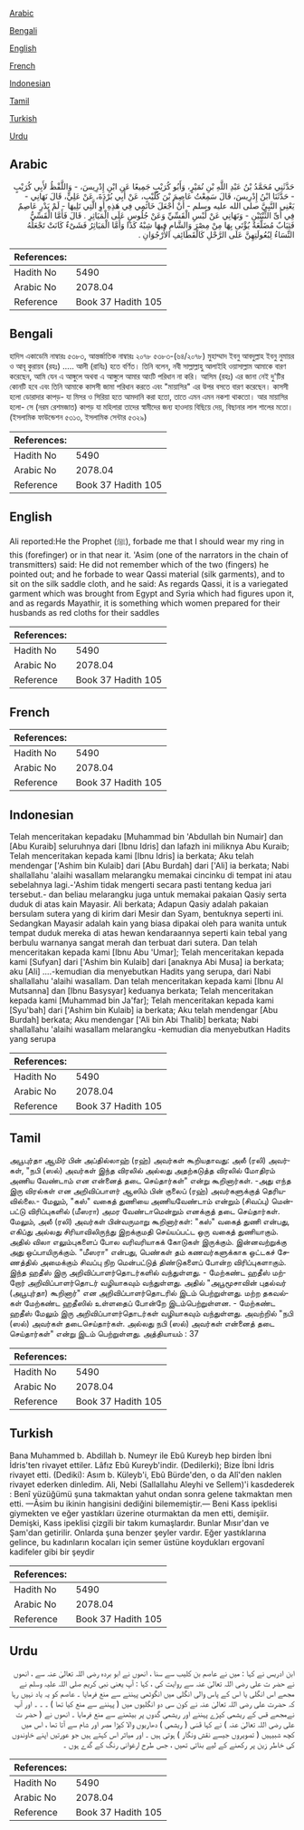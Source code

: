 [Arabic](#arabic)

[Bengali](#bengali)

[English](#english)

[French](#french)

[Indonesian](#indonesian)

[Tamil](#tamil)

[Turkish](#turkish)

[Urdu](#urdu)

## Arabic


<div dir="rtl" lang="ar" style={{fontSize:'larger',backgroundColor:'#f8f9fa',padding:20}}>
حَدَّثَنِي مُحَمَّدُ بْنُ عَبْدِ اللَّهِ بْنِ نُمَيْرٍ، وَأَبُو كُرَيْبٍ جَمِيعًا عَنِ ابْنِ إِدْرِيسَ، - وَاللَّفْظُ لأَبِي كُرَيْبٍ - حَدَّثَنَا ابْنُ إِدْرِيسَ، قَالَ سَمِعْتُ عَاصِمَ بْنَ كُلَيْبٍ، عَنْ أَبِي بُرْدَةَ، عَنْ عَلِيٍّ، قَالَ نَهَانِي - يَعْنِي النَّبِيَّ صلى الله عليه وسلم - أَنْ أَجْعَلَ خَاتَمِي فِي هَذِهِ أَوِ الَّتِي تَلِيهَا - لَمْ يَدْرِ عَاصِمٌ فِي أَىِّ الثِّنْتَيْنِ - وَنَهَانِي عَنْ لُبْسِ الْقَسِّيِّ وَعَنْ جُلُوسٍ عَلَى الْمَيَاثِرِ ‏.‏ قَالَ فَأَمَّا الْقَسِّيُّ فَثِيَابٌ مُضَلَّعَةٌ يُؤْتَى بِهَا مِنْ مِصْرَ وَالشَّامِ فِيهَا شِبْهُ كَذَا وَأَمَّا الْمَيَاثِرُ فَشَىْءٌ كَانَتْ تَجْعَلُهُ النِّسَاءُ لِبُعُولَتِهِنَّ عَلَى الرَّحْلِ كَالْقَطَائِفِ الأُرْجُوَانِ ‏.‏
</div>
<div style={{backgroundColor:'#f8f9fa',padding:20, marginBottom: 10}}><table> <thead> <tr> <th>References:</th> <th></th> </tr> </thead> <tbody><tr><td>Hadith No</td><td>5490</td></tr><tr><td>Arabic No</td><td>2078.04</td></tr><tr><td>Reference</td><td>Book 37 Hadith 105</td></tr></tbody></table></div>

## Bengali


<div dir="ltr" lang="bn" style={{fontSize:'larger',backgroundColor:'#f8f9fa',padding:20}}>
হাদিস একাডেমি নাম্বারঃ ৫৩৮৩, আন্তর্জাতিক নাম্বারঃ ২০৭৮ ৫৩৮৩-(৬৪/২০৭৮) মুহাম্মাদ ইবনু আবদুল্লাহ ইবনু নুমায়র ও আবূ কুরায়ব (রহঃ) ..... আলী (রাযিঃ) হতে বর্ণিত। তিনি বলেন, নবী সাল্লাল্লাহু আলাইহি ওয়াসাল্লাম আমাকে বারণ করেছেন, আমি যেন এ আঙ্গুলে অথবা এ আঙ্গুলে আমার আংটি পরিধান না করি। আসিম (রহঃ) এর জানা নেই দু'টির কোনটি হবে এবং তিনি আমাকে কাসসী জামা পরিধান করতে এবং "মায়াসির" এর উপর বসতে বারণ করেছেন। কাসসী হলো ডোরাদার কাপড়- যা মিসর ও সিরিয়া হতে আমদানি করা হতো, তাতে এমন এমন নকশা থাকতো। আর মায়াসির হলো- সে (নরম রেশমজাত) কাপড় যা মহিলারা তাদের স্বামীদের জন্য হাওদায় বিছিয়ে দেয়, বিছানার লাল শালের মতো। (ইসলামিক ফাউন্ডেশন ৫৩১৩, ইসলামিক সেন্টার ৫৩২৯)
</div>
<div style={{backgroundColor:'#f8f9fa',padding:20, marginBottom: 10}}><table> <thead> <tr> <th>References:</th> <th></th> </tr> </thead> <tbody><tr><td>Hadith No</td><td>5490</td></tr><tr><td>Arabic No</td><td>2078.04</td></tr><tr><td>Reference</td><td>Book 37 Hadith 105</td></tr></tbody></table></div>

## English


<div dir="ltr" lang="en" style={{fontSize:'larger',backgroundColor:'#f8f9fa',padding:20}}>
Ali reported:He the Prophet (ﷺ), forbade me that I should wear my ring in this (forefinger) or in that near it. 'Asim (one of the narrators in the chain of transmitters) said: He did not remember which of the two (fingers) he pointed out; and he forbade to wear Qassi material (silk garments), and to sit on the silk saddle cloth, and he said: As regards Qassi, it is a variegated garment which was brought from Egypt and Syria which had figures upon it, and as regards Mayathir, it is something which women prepared for their husbands as red cloths for their saddles
</div>
<div style={{backgroundColor:'#f8f9fa',padding:20, marginBottom: 10}}><table> <thead> <tr> <th>References:</th> <th></th> </tr> </thead> <tbody><tr><td>Hadith No</td><td>5490</td></tr><tr><td>Arabic No</td><td>2078.04</td></tr><tr><td>Reference</td><td>Book 37 Hadith 105</td></tr></tbody></table></div>

## French


<div dir="ltr" lang="fr" style={{fontSize:'larger',backgroundColor:'#f8f9fa',padding:20}}>

</div>
<div style={{backgroundColor:'#f8f9fa',padding:20, marginBottom: 10}}><table> <thead> <tr> <th>References:</th> <th></th> </tr> </thead> <tbody><tr><td>Hadith No</td><td>5490</td></tr><tr><td>Arabic No</td><td>2078.04</td></tr><tr><td>Reference</td><td>Book 37 Hadith 105</td></tr></tbody></table></div>

## Indonesian


<div dir="ltr" lang="id" style={{fontSize:'larger',backgroundColor:'#f8f9fa',padding:20}}>
Telah menceritakan kepadaku [Muhammad bin 'Abdullah bin Numair] dan [Abu Kuraib] seluruhnya dari [Ibnu Idris] dan lafazh ini miliknya Abu Kuraib; Telah menceritakan kepada kami [Ibnu Idris] ia berkata; Aku telah mendengar ['Ashim bin Kulaib] dari [Abu Burdah] dari ['Ali] ia berkata; Nabi shallallahu 'alaihi wasallam melarangku memakai cincinku di tempat ini atau sebelahnya lagi.-'Ashim tidak mengerti secara pasti tentang kedua jari tersebut.- dan beliau melarangku juga untuk memakai pakaian Qasiy serta duduk di atas kain Mayasir. Ali berkata; Adapun Qasiy adalah pakaian bersulam sutera yang di kirim dari Mesir dan Syam, bentuknya seperti ini. Sedangkan Mayasir adalah kain yang biasa dipakai oleh para wanita untuk tempat duduk mereka di atas hewan kendaraannya seperti kain tebal yang berbulu warnanya sangat merah dan terbuat dari sutera. Dan telah menceritakan kepada kami [Ibnu Abu 'Umar]; Telah menceritakan kepada kami [Sufyan] dari ['Ashim bin Kulaib] dari [anaknya Abi Musa] ia berkata; aku [Ali] ….-kemudian dia menyebutkan Hadits yang serupa, dari Nabi shallallahu 'alaihi wasallam. Dan telah menceritakan kepada kami [Ibnu Al Mutsanna] dan [Ibnu Basysyar] keduanya berkata; Telah menceritakan kepada kami [Muhammad bin Ja'far]; Telah menceritakan kepada kami [Syu'bah] dari ['Ashim bin Kulaib] ia berkata; Aku telah mendengar [Abu Burdah] berkata; Aku mendengar ['Ali bin Abi Thalib] berkata; Nabi shallallahu 'alaihi wasallam melarangku -kemudian dia menyebutkan Hadits yang serupa
</div>
<div style={{backgroundColor:'#f8f9fa',padding:20, marginBottom: 10}}><table> <thead> <tr> <th>References:</th> <th></th> </tr> </thead> <tbody><tr><td>Hadith No</td><td>5490</td></tr><tr><td>Arabic No</td><td>2078.04</td></tr><tr><td>Reference</td><td>Book 37 Hadith 105</td></tr></tbody></table></div>

## Tamil


<div dir="ltr" lang="ta" style={{fontSize:'larger',backgroundColor:'#f8f9fa',padding:20}}>
அபூபுர்தா ஆமிர் பின் அப்தில்லாஹ் (ரஹ்) அவர்கள் கூறியதாவது: அலீ (ரலி) அவர்கள், "நபி (ஸல்) அவர்கள் இந்த விரலில் அல்லது அதற்கடுத்த விரலில் மோதிரம் அணிய வேண்டாம் என என்னைத் தடை செய்தார்கள்" என்று கூறினார்கள். -அது எந்த இரு விரல்கள் என அறிவிப்பாளர் ஆஸிம் பின் குலைப் (ரஹ்) அவர்களுக்குத் தெரியவில்லை.- மேலும், "கஸ்" வகைத் துணியை அணியவேண்டாம் என்றும் (சிவப்பு) மென்பட்டு விரிப்புகளில் (மீஸரா) அமர வேண்டாமென்றும் எனக்குத் தடை செய்தார்கள். மேலும், அலீ (ரலி) அவர்கள் பின்வருமாறு கூறினார்கள்: "கஸ்" வகைத் துணி என்பது, எகிப்து அல்லது சிரியாவிலிருந்து இறக்குமதி செய்யப்பட்ட ஒரு வகைத் துணியாகும். அதில் விலா எலும்புகளைப் போல வரிவரியாகக் கோடுகள் இருக்கும். இன்னவற்றுக்கு அது ஒப்பாயிருக்கும். "மீஸரா" என்பது, பெண்கள் தம் கணவர்களுக்காக ஒட்டகச் சேணத்தில் அமைக்கும் சிவப்பு நிற மென்பட்டுத் திண்டுகளைப் போன்ற விரிப்புகளாகும். இந்த ஹதீஸ் இரு அறிவிப்பாளர்தொடர்களில் வந்துள்ளது. - மேற்கண்ட ஹதீஸ் மற்றோர் அறிவிப்பாளர்தொடர் வழியாகவும் வந்துள்ளது. அதில் "அபூமூசாவின் புதல்வர் (அபூபுர்தா) கூறினார்" என அறிவிப்பாளர்தொடரில் இடம் பெற்றுள்ளது. மற்ற தகவல்கள் மேற்கண்ட ஹதீஸில் உள்ளதைப் போன்றே இடம்பெற்றுள்ளன. - மேற்கண்ட ஹதீஸ் மேலும் இரு அறிவிப்பாளர்தொடர்கள் வழியாகவும் வந்துள்ளது. அவற்றில் "நபி (ஸல்) அவர்கள் தடைசெய்தார்கள். அல்லது நபி (ஸல்) அவர்கள் என்னைத் தடை செய்தார்கள்" என்று இடம் பெற்றுள்ளது. அத்தியாயம் : 37
</div>
<div style={{backgroundColor:'#f8f9fa',padding:20, marginBottom: 10}}><table> <thead> <tr> <th>References:</th> <th></th> </tr> </thead> <tbody><tr><td>Hadith No</td><td>5490</td></tr><tr><td>Arabic No</td><td>2078.04</td></tr><tr><td>Reference</td><td>Book 37 Hadith 105</td></tr></tbody></table></div>

## Turkish


<div dir="ltr" lang="tr" style={{fontSize:'larger',backgroundColor:'#f8f9fa',padding:20}}>
Bana Muhammed b. Abdillah b. Numeyr ile Ebû Kureyb hep birden İbni İdris'ten rivayet ettiler. Lâfız Ebû Kureyb'indir. (Dedilerki); Bize İbni İdris rivayet etti. (Dediki): Asım b. Küleyb'i, Ebû Bürde'den, o da Alî'den naklen rivayet ederken dinledim. Ali, Nebi (Sallallahu Aleyhi ve Sellem)'i kasdederek : Benî yüzüğümü şuna takmaktan yahut ondan sonra gelene takmaktan men etti. —Âsim bu ikinin hangisini dediğini bilememiştir.— Beni Kass ipeklisi giymekten ve eğer yastıkları üzerine oturmaktan da men etti, demişiir. Demişki, Kass ipeklisi çizgili bir takım kumaşlardır. Bunlar Mısır'dan ve Şam'dan getirilir. Onlarda şuna benzer şeyler vardır. Eğer yastıklarına gelince, bu kadınların kocaları için semer üstüne koydukları ergovanî kadifeler gibi bir şeydir
</div>
<div style={{backgroundColor:'#f8f9fa',padding:20, marginBottom: 10}}><table> <thead> <tr> <th>References:</th> <th></th> </tr> </thead> <tbody><tr><td>Hadith No</td><td>5490</td></tr><tr><td>Arabic No</td><td>2078.04</td></tr><tr><td>Reference</td><td>Book 37 Hadith 105</td></tr></tbody></table></div>

## Urdu


<div dir="rtl" lang="ur" style={{fontSize:'larger',backgroundColor:'#f8f9fa',padding:20}}>
ابن ادریس نے کہا : میں نے عاصم بن کلیب سے سنا ، انھوں نے ابو بردہ رضی اللہ تعالیٰ عنہ سے ، انھوں نے حضر ت علی رضی اللہ تعالیٰ عنہ سے روایت کی ، کہا : آپ یعنی نبی کریم صلی اللہ علیہ وسلم نے مجھے اس انگلی یا اس کے پاس والی انگلی میں انگوٹھی پہننے سے منع فرمایا ۔ عاصم کو یہ یاد نہیں رہا کہ حضرت علی رضی اللہ تعالیٰ عنہ نے کون سی دو انگلیوں میں ( پہننے سے منع کیا تھا ) ۔ ۔ ۔ اور آپ نےمجھے قس کے ریشمی کپڑے پہننے اور ریشمی گدوں پر بیٹھنے سے منع فرمایا ۔ انھوں نے ( حضر ت علی رضی اللہ تعالیٰ عنہ ) نے کہا قَسَی ( ریشمی ) دھاریوں والا کپڑا مصر اور شام سے آتا تھا ، اس میں کچھ شبیہیں ( تصویروں جیسے نقش ونگار ) ہوتی ہیں ۔ اور میاثر اس کہتے ہیں جو عورتیں اپنے خاوندوں کی خاطر زین پر رکھنے کے لیے بناتی تھیں ، جس طرح ارغوانی رنگ کے گدے ہوں ۔
</div>
<div style={{backgroundColor:'#f8f9fa',padding:20, marginBottom: 10}}><table> <thead> <tr> <th>References:</th> <th></th> </tr> </thead> <tbody><tr><td>Hadith No</td><td>5490</td></tr><tr><td>Arabic No</td><td>2078.04</td></tr><tr><td>Reference</td><td>Book 37 Hadith 105</td></tr></tbody></table></div>